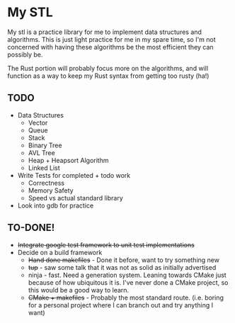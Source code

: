 # My STL

My stl is a practice library for me to implement data structures and algorithms.
This is just light practice for me in my spare time, so I'm not concerned with
having these algorithms be the most efficient they can possibly be.

The Rust portion will probably focus more on the algorithms, and will function
as a way to keep my Rust syntax from getting too rusty (ha!)


## TODO
- Data Structures
  - Vector
  - Queue
  - Stack
  - Binary Tree
  - AVL Tree
  - Heap + Heapsort Algorithm
  - Linked List
- Write Tests for completed + todo work
  - Correctness
  - Memory Safety
  - Speed vs actual standard library
- Look into gdb for practice

## TO-DONE!
- ~~Integrate google test framework to unit test implementations~~
- Decide on a build framework
  - ~~Hand done makefiles~~ - Done it before, want to try something new
  - ~~tup~~ - saw some talk that it was not as solid as initially advertised
  - ninja - fast.  Need a generation system.  Leaning towards CMake just because of how ubiquitous it is.  I've never done a CMake project, so this would be a good way to learn.
  - ~~CMake + makefiles~~ - Probably the most standard route.  (i.e. boring for a personal project where I can branch out and try anything I want)
